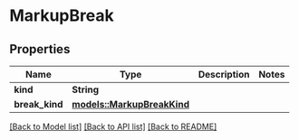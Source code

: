 # MarkupBreak

## Properties

Name | Type | Description | Notes
------------ | ------------- | ------------- | -------------
**kind** | **String** |  | 
**break_kind** | [**models::MarkupBreakKind**](MarkupBreakKind.md) |  | 

[[Back to Model list]](../README.md#documentation-for-models) [[Back to API list]](../README.md#documentation-for-api-endpoints) [[Back to README]](../README.md)


